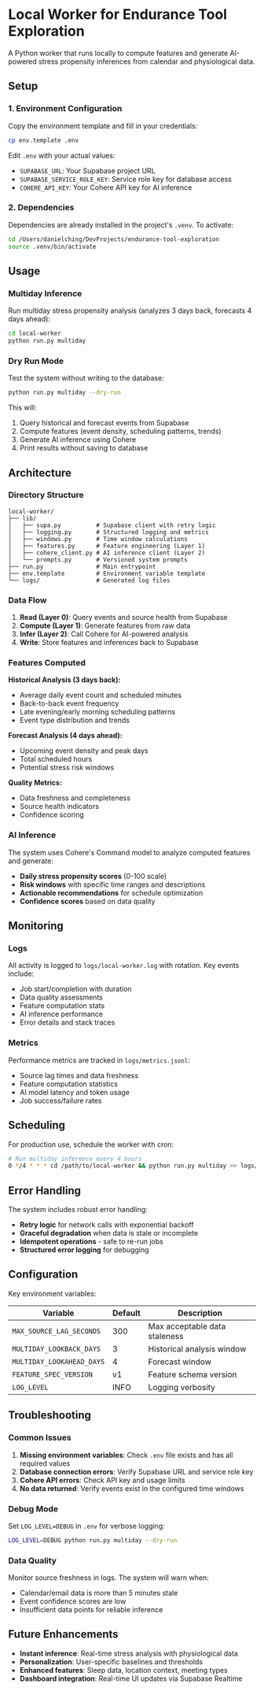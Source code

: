 # Local Worker for Endurance Tool Exploration

A Python worker that runs locally to compute features and generate AI-powered stress propensity inferences from calendar and physiological data.

## Setup

### 1. Environment Configuration

Copy the environment template and fill in your credentials:

```bash
cp env.template .env
```

Edit `.env` with your actual values:
- `SUPABASE_URL`: Your Supabase project URL
- `SUPABASE_SERVICE_ROLE_KEY`: Service role key for database access
- `COHERE_API_KEY`: Your Cohere API key for AI inference

### 2. Dependencies

Dependencies are already installed in the project's `.venv`. To activate:

```bash
cd /Users/danielching/DevProjects/endurance-tool-exploration
source .venv/bin/activate
```

## Usage

### Multiday Inference

Run multiday stress propensity analysis (analyzes 3 days back, forecasts 4 days ahead):

```bash
cd local-worker
python run.py multiday
```

### Dry Run Mode

Test the system without writing to the database:

```bash
python run.py multiday --dry-run
```

This will:
1. Query historical and forecast events from Supabase
2. Compute features (event density, scheduling patterns, trends)
3. Generate AI inference using Cohere
4. Print results without saving to database

## Architecture

### Directory Structure

```
local-worker/
├── lib/
│   ├── supa.py          # Supabase client with retry logic
│   ├── logging.py       # Structured logging and metrics
│   ├── windows.py       # Time window calculations
│   ├── features.py      # Feature engineering (Layer 1)
│   ├── cohere_client.py # AI inference client (Layer 2)
│   └── prompts.py       # Versioned system prompts
├── run.py               # Main entrypoint
├── env.template         # Environment variable template
└── logs/                # Generated log files
```

### Data Flow

1. **Read (Layer 0)**: Query events and source health from Supabase
2. **Compute (Layer 1)**: Generate features from raw data
3. **Infer (Layer 2)**: Call Cohere for AI-powered analysis
4. **Write**: Store features and inferences back to Supabase

### Features Computed

**Historical Analysis (3 days back):**
- Average daily event count and scheduled minutes
- Back-to-back event frequency
- Late evening/early morning scheduling patterns
- Event type distribution and trends

**Forecast Analysis (4 days ahead):**
- Upcoming event density and peak days
- Total scheduled hours
- Potential stress risk windows

**Quality Metrics:**
- Data freshness and completeness
- Source health indicators
- Confidence scoring

### AI Inference

The system uses Cohere's Command model to analyze computed features and generate:

- **Daily stress propensity scores** (0-100 scale)
- **Risk windows** with specific time ranges and descriptions
- **Actionable recommendations** for schedule optimization
- **Confidence scores** based on data quality

## Monitoring

### Logs

All activity is logged to `logs/local-worker.log` with rotation. Key events include:
- Job start/completion with duration
- Data quality assessments
- Feature computation stats
- AI inference performance
- Error details and stack traces

### Metrics

Performance metrics are tracked in `logs/metrics.jsonl`:
- Source lag times and data freshness
- Feature computation statistics
- AI model latency and token usage
- Job success/failure rates

## Scheduling

For production use, schedule the worker with cron:

```bash
# Run multiday inference every 4 hours
0 */4 * * * cd /path/to/local-worker && python run.py multiday >> logs/cron.log 2>&1
```

## Error Handling

The system includes robust error handling:
- **Retry logic** for network calls with exponential backoff
- **Graceful degradation** when data is stale or incomplete
- **Idempotent operations** - safe to re-run jobs
- **Structured error logging** for debugging

## Configuration

Key environment variables:

| Variable | Default | Description |
|----------|---------|-------------|
| `MAX_SOURCE_LAG_SECONDS` | 300 | Max acceptable data staleness |
| `MULTIDAY_LOOKBACK_DAYS` | 3 | Historical analysis window |
| `MULTIDAY_LOOKAHEAD_DAYS` | 4 | Forecast window |
| `FEATURE_SPEC_VERSION` | v1 | Feature schema version |
| `LOG_LEVEL` | INFO | Logging verbosity |

## Troubleshooting

### Common Issues

1. **Missing environment variables**: Check `.env` file exists and has all required values
2. **Database connection errors**: Verify Supabase URL and service role key
3. **Cohere API errors**: Check API key and usage limits
4. **No data returned**: Verify events exist in the configured time windows

### Debug Mode

Set `LOG_LEVEL=DEBUG` in `.env` for verbose logging:

```bash
LOG_LEVEL=DEBUG python run.py multiday --dry-run
```

### Data Quality

Monitor source freshness in logs. The system will warn when:
- Calendar/email data is more than 5 minutes stale
- Event confidence scores are low
- Insufficient data points for reliable inference

## Future Enhancements

- **Instant inference**: Real-time stress analysis with physiological data
- **Personalization**: User-specific baselines and thresholds  
- **Enhanced features**: Sleep data, location context, meeting types
- **Dashboard integration**: Real-time UI updates via Supabase Realtime
